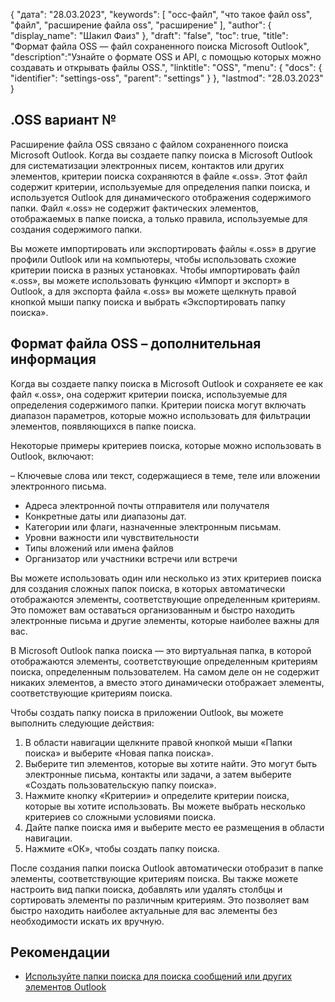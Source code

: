 {
"дата": "28.03.2023",
  "keywords": [
"осс-файл",
"что такое файл oss",
"файл",
"расширение файла oss",
"расширение"
],
  "author": {
"display_name": "Шакил Фаиз"
},
"draft": "false",
"toc": true,
"title": "Формат файла OSS — файл сохраненного поиска Microsoft Outlook",
  "description":"Узнайте о формате OSS и API, с помощью которых можно создавать и открывать файлы OSS.",
"linktitle": "OSS",
  "menu": {
    "docs": {
      "identifier": "settings-oss",
"parent": "settings"
}
},
"lastmod": "28.03.2023"
}

## .OSS вариант №

Расширение файла OSS связано с файлом сохраненного поиска Microsoft Outlook. Когда вы создаете папку поиска в Microsoft Outlook для систематизации электронных писем, контактов или других элементов, критерии поиска сохраняются в файле «.oss». Этот файл содержит критерии, используемые для определения папки поиска, и используется Outlook для динамического отображения содержимого папки. Файл «.oss» не содержит фактических элементов, отображаемых в папке поиска, а только правила, используемые для создания содержимого папки.

Вы можете импортировать или экспортировать файлы «.oss» в другие профили Outlook или на компьютеры, чтобы использовать схожие критерии поиска в разных установках. Чтобы импортировать файл «.oss», вы можете использовать функцию «Импорт и экспорт» в Outlook, а для экспорта файла «.oss» вы можете щелкнуть правой кнопкой мыши папку поиска и выбрать «Экспортировать папку поиска».

## Формат файла OSS – дополнительная информация

Когда вы создаете папку поиска в Microsoft Outlook и сохраняете ее как файл «.oss», она содержит критерии поиска, используемые для определения содержимого папки. Критерии поиска могут включать диапазон параметров, которые можно использовать для фильтрации элементов, появляющихся в папке поиска.

Некоторые примеры критериев поиска, которые можно использовать в Outlook, включают:

– Ключевые слова или текст, содержащиеся в теме, теле или вложении электронного письма.
- Адреса электронной почты отправителя или получателя
- Конкретные даты или диапазоны дат.
- Категории или флаги, назначенные электронным письмам.
- Уровни важности или чувствительности
- Типы вложений или имена файлов
- Организатор или участники встречи или встречи

Вы можете использовать один или несколько из этих критериев поиска для создания сложных папок поиска, в которых автоматически отображаются элементы, соответствующие определенным критериям. Это поможет вам оставаться организованным и быстро находить электронные письма и другие элементы, которые наиболее важны для вас.

В Microsoft Outlook папка поиска — это виртуальная папка, в которой отображаются элементы, соответствующие определенным критериям поиска, определенным пользователем. На самом деле он не содержит никаких элементов, а вместо этого динамически отображает элементы, соответствующие критериям поиска.

Чтобы создать папку поиска в приложении Outlook, вы можете выполнить следующие действия:

1. В области навигации щелкните правой кнопкой мыши «Папки поиска» и выберите «Новая папка поиска».
2. Выберите тип элементов, которые вы хотите найти. Это могут быть электронные письма, контакты или задачи, а затем выберите «Создать пользовательскую папку поиска».
3. Нажмите кнопку «Критерии» и определите критерии поиска, которые вы хотите использовать. Вы можете выбрать несколько критериев со сложными условиями поиска.
4. Дайте папке поиска имя и выберите место ее размещения в области навигации.
5. Нажмите «ОК», чтобы создать папку поиска.

После создания папки поиска Outlook автоматически отобразит в папке элементы, соответствующие критериям поиска. Вы также можете настроить вид папки поиска, добавлять или удалять столбцы и сортировать элементы по различным критериям. Это позволяет вам быстро находить наиболее актуальные для вас элементы без необходимости искать их вручную.

## Рекомендации
* [Используйте папки поиска для поиска сообщений или других элементов Outlook](https://support.microsoft.com/en-us/office/use-search-folders-to-find-messages-or-other-outlook-items-c1807038-01e4-475e-8869-0ccab0a56dc5)

